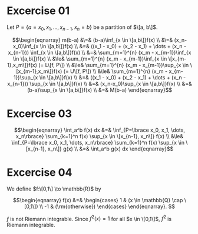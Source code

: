 # Excercise 01

Let $P = \lbrace a=x_0, x_1, \dots,x_{n-1}, x_n = b\rbrace$ be a partition of $\[a, b\]$.

$$\begin{eqnarray} 
m(b-a) &\=& (b-a)\inf_{x \in \[a,b\]}f(x)  \\
  &\=& (x_n-x_0)\inf_{x \in \[a,b\]}f(x)  \\
  &=& ((x_1 - x_0) + (x_2 - x_1) + \dots + (x_n - x_{n-1})) \inf_{x \in \[a,b\]}f(x) \\
  &=& \sum_{m=1}^{n} (x_m - x_{m-1})\inf_{x \in \[a,b\]}f(x) \\
  &\le& \sum_{m=1}^{n} (x_m - x_{m-1})\inf_{x \in \[x_{m-1},x_m\]}f(x) (= L\[f, P\]) \\
  &\le& \sum_{m=1}^{n} (x_m - x_{m-1})\sup_{x \in \[x_{m-1},x_m\]}f(x) (= U\[f, P\]) \\
  &\le& \sum_{m=1}^{n} (x_m - x_{m-1})\sup_{x \in \[a,b\]}f(x) \\
  &=& ((x_1 - x_0) + (x_2 - x_1) + \dots + (x_n - x_{n-1})) \sup_{x \in \[a,b\]}f(x) \\
  &=& (x_n-x_0)\sup_{x \in \[a,b\]}f(x)  \\
  &=& (b-a)\sup_{x \in \[a,b\]}f(x)  \\
  &=& M(b-a)
\end{eqnarray}$$

# Excercise 03

$$\begin{eqnarray}
\int_a^b f(x) dx
&=& \inf_{P=\lbrace x_0, x_1, \dots, x_n\rbrace} \sum_{k=1}^n f(x) \sup_{x \in \[x_{n-1}, x_n\]} f(x) \\
&\le& \inf_{P=\lbrace x_0, x_1, \dots, x_n\rbrace} \sum_{k=1}^n f(x) \sup_{x \in \[x_{n-1}, x_n\]} g(x) \\
&=& \int_a^b g(x) dx
\end{eqnarray}$$

# Excercise 04

We define $f:\[0,1\] \to \mathbb{R}$ by

$$\begin{eqnarray}
f(x) &=& \begin{cases}
1 & (x \in \mathbb{Q} \cap \[0,1\]) \\
-1 & (\rm{otherwise})
\end{cases}
\end{eqnarray}.
$$

$f$ is not Riemann integrable.
Since $f^2(x)=1$ for all $x \in \[0,1\]$, $f^2$ is Riemann integrable.
